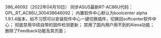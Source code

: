 386_46092（2022年04月10日）
同步ASUS最新RT-AC86U代码：GPL_RT_AC86U_300438646092；
内置软件中心默认为koolcenter alpha 1.9.1.4版本，如不习惯可以安装软件中心一键切换插件，切换回softcenter软件中心；
彻底禁用华硕自带的固件检测更新；
禁用了国内用户用不到的Alexa功能；
删除了Feedback功能及其页面；